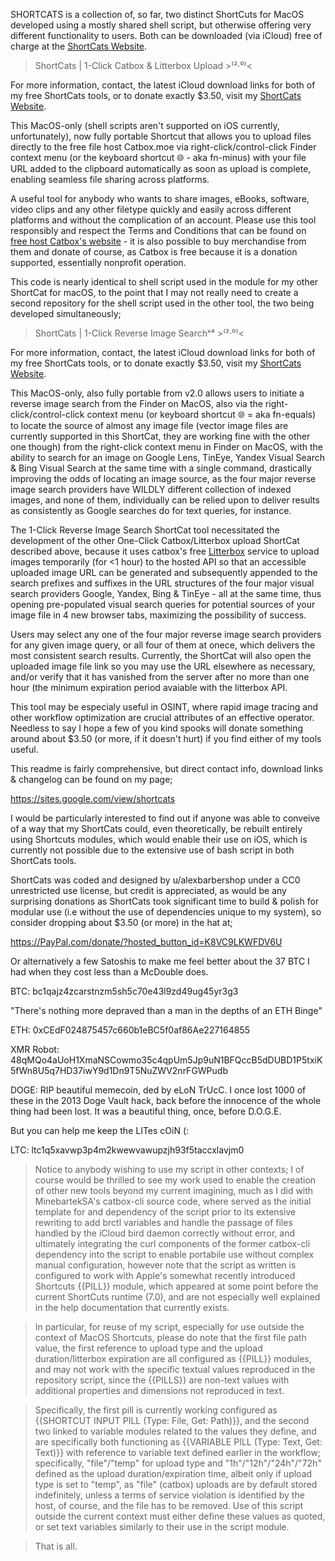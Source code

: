   SHORTCATS is a collection of, so far, two distinct ShortCuts for MacOS developed using a mostly 
shared shell script, but otherwise offering very different functionality to users. Both can be
downloaded (via iCloud) free of charge at the [ShortCats Website](https://sites.google.com/view/shortcats).

> ShortCats | 1-Click Catbox & Litterbox Upload >⁽²·⁰⁾< 

  For more information, contact, the latest iCloud download links for both of my free ShortCats tools,
or to donate exactly $3.50, visit my [ShortCats Website](https://sites.google.com/view/shortcats).

  This MacOS-only (shell scripts aren't supported on iOS currently, unfortunately), now fully portable 
Shortcut that allows you to upload files directly to the free file host Catbox.moe via right-click/control-click 
Finder context menu (or the keyboard shortcut 🌐︎ - aka fn-minus) with your file URL added to the 
clipboard automatically as soon as upload is complete, enabling seamless file sharing across platforms.

  A useful tool for anybody who wants to share images, eBooks, software, video clips and any other
filetype quickly and easily across different platforms and without the complication of an account.
Please use this tool responsibly and respect the Terms and Conditions that can be found on [free 
host Catbox's website](https://catbox.moe) - it is also possible to buy merchandise from them and donate
of course, as Catbox is free because it is a donation supported, essentially nonprofit operation.

  This code is nearly identical to shell script used in the module for my other ShortCat for macOS, to the point
that I may not really need to create a second repository for the shell script used in the other tool, the two
being developed simultaneously; 


> ShortCats | 1-Click Reverse Image Searchˣ⁴  >⁽²·⁰⁾<

For more information, contact, the latest iCloud download links for both of my free ShortCats tools,
or to donate exactly $3.50, visit my [ShortCats Website](https://sites.google.com/view/shortcats).

  This MacOS-only, also fully portable from v2.0 allows users to initiate a reverse image search from the 
Finder on MacOS, also via the right-click/control-click context menu (or keyboard shortcut 🌐︎ = aka fn-equals)
to locate the source of almost any image file (vector image files are currently supported in this ShortCat, they 
are working fine with the other one though) from the right-click context menu in Finder on MacOS, with the 
ability to search for an image on Google Lens, TinEye, Yandex Visual Search & Bing Visual Search at the same time
with a single command, drastically improving the odds of locating an image source, as the four major reverse 
image search providers have WILDLY different collection of indexed images, and none of them, individually 
can be relied upon to deliver results as consistently as Google searches do for text queries, for instance.

  The 1-Click Reverse Image Search ShortCat tool necessitated the development of the other 
One-Click Catbox/Litterbox upload ShortCat described above,  because it uses catbox's free 
[Litterbox](http://litter.catbox.moe/) service to upload images temporarily (for <1 hour) 
to the hosted API so that an accessible uploaded image URL can be generated and subsequently appended 
to the search prefixes and suffixes in the URL structures of the four major visual search providers 
Google, Yandex, Bing & TinEye - all at the same time, thus opening pre-populated visual search queries 
for potential sources of your image file in 4 new browser tabs, maximizing the possibility of success.

  Users may select any one of the four major reverse image search providers for any given image
query, or all four of them at onece, which delivers the most consistent search results.  Currently,
the ShortCat will also open the uploaded image file link so you may use the URL elsewhere as 
necessary, and/or verify that it has vanished from the server after no more than one hour (the minimum
expiration period avaiable with the litterbox API.

  This tool may be especialy useful in OSINT, where rapid image tracing and other workflow optimization are
crucial attributes of an effective operator.  Needless to say I hope a few of you kind spooks will donate 
something around about $3.50 (or more, if it doesn't hurt) if you find either of my tools useful.

  This readme is fairly comprehensive, but direct contact info, download links & changelog can be found on my page;
  
  https://sites.google.com/view/shortcats

  I would be particularly interested to find out if anyone was able to conveive of a way that my ShortCats could,
even theoretically, be rebuilt entirely using Shortcuts modules, which would enable their use on iOS, which
is currently not possible due to the extensive use of bash script in both ShortCats tools.

  ShortCats was coded and designed by u/alexbarbershop under a CC0 unrestricted use license, but credit is appreciated,
as would be any surprising donations as ShortCats took significant time to build & polish for modular use (i.e without 
the use of dependencies unique to my system), so consider dropping about $3.50 (or more) in the hat at;
    
  https://PayPal.com/donate/?hosted_button_id=K8VC9LKWFDV6U 
  
Or alternatively a few Satoshis to make me feel better about the 37 BTC I had when they cost less than a McDouble does. 
    
  BTC:  bc1qajz4zcarstnzm5sh5c70e43l9zd49ug45yr3g3

"There's nothing more depraved than a man in the depths of an ETH Binge" 
    
  ETH:  0xCEdF024875457c660b1eBC5f0af86Ae227164855

XMR Robot: 48qMQo4aUoH1XmaNSCowmo35c4qpUm5Jp9uN1BFQccB5dDUBD1P5txiK5fWn8U5q7HD37iwY9d1Dn9T5NuZWV2nrFGWPudb

  DOGE: RIP beautiful memecoin, ded by eLoN TrUcC.  I once lost 1000 of these in the 2013 Doge Vault hack, back before the 
innocence of the whole thing had been lost.  It was a beautiful thing, once, before D.O.G.E.

  But you can help me keep the LITes cOiN (: 
  
LTC:  ltc1q5xavwp3p4m2kwewvawupzjh93f5taccxlavjm0

  >   Notice to anybody wishing to use my script in other contexts; I of course would be thrilled to see my work used to enable
> the creation of other new tools beyond my current imagining, much as I did with MinebartekSA's catbox-cli source code,
> where served as the initial template for and dependency of the script prior to its extensive rewriting to add brctl variables
> and handle the passage of files handled by the iCloud bird daemon correctly without error, and ultimately integrating the
> curl components of the former catbox-cli dependency into the script to enable portabile use without complex manual configuration,
> however note that the script as written is configured to work with Apple's somewhat recently introduced Shortcuts {{PILL}}
> module, which appeared at some point before the current ShortCuts runtime (7.0), and are not especially well explained in
> the help documentation that currently exists.

  >   In particular, for reuse of my script, especially for use outside the context of MacOS Shortcuts, please do note
> that the first file path value, the first reference to upload type and the upload duration/litterbox expiration are all
> configured as {{PILL}} modules, and may not work with the specific textual values reproduced in the repository script,
> since the {{PILLS}} are non-text values with additional properties and dimensions not reproduced in text.

  >  Specifically, the first pill is currently working configured as {{SHORTCUT INPUT PILL (Type: File, Get: Path)}},
> and the second two linked to variable modules related to the values they define, and are specifically both functioning as
> {{VARIABLE PILL (Type: Text, Get: Text)}} with reference to variable text defined earlier in the workflow; specifically,
> "file"/"temp" for upload type and "1h"/"12h"/"24h"/"72h" defined as the upload duration/expiration time, albeit only if
> upload type is set to "temp", as "file" (catbox) uploads are by default stored indefinitely, unless a terms of service
> violation is identified by the host, of course, and the file has to be removed.  Use of this script outside the current
> context must either define these values as quoted, or set text variables similarly to their use in the script module.

  > That is all.

